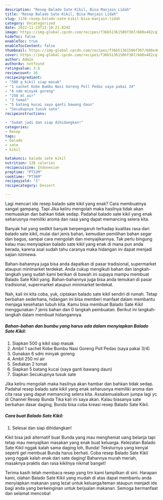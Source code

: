 ```yaml
---
description: "Resep Balado Sate Kikil, Bisa Manjain Lidah"
title: "Resep Balado Sate Kikil, Bisa Manjain Lidah"
slug: 1136-resep-balado-sate-kikil-bisa-manjain-lidah
category: Uncategorized
date: 2022-11-23T12:10:21.824Z
image: https://img-global.cpcdn.com/recipes/f36b51361586f307/680x482cq70/balado-sate-kikil-foto-resep-utama.jpg
hideToc: false
enableToc: true
enableTocContent: false
thumbnail: https://img-global.cpcdn.com/recipes/f36b51361586f307/680x482cq70/balado-sate-kikil-foto-resep-utama.jpg
cover: https://img-global.cpcdn.com/recipes/f36b51361586f307/680x482cq70/balado-sate-kikil-foto-resep-utama.jpg
author: Admin
authorAv: notfound
ratingvalue: 3.6
reviewcount: 16
recipeingredient:
- "500 g kikil siap masak"
- "1 sachet Kobe Bumbu Nasi Goreng Poll Pedas saya pakai 34"
- "6 sdm minyak goreng"
- "250 ml air"
- "2 tomat"
- "5 batang kucai saya ganti bawang daun"
- "Secukupnya tusuk sate"
recipeinstructions:

- "Sudah jadi dan siap dihidangkan!"
categories:
- Resep
tags:
- balado
- sate
- kikil

katakunci: balado sate kikil 
nutrition: 128 calories
recipecuisine: Indonesian
preptime: "PT12M"
cooktime: "PT36M"
recipeyield: "3"
recipecategory: Dessert

---
```



Lagi mencari ide resep balado sate kikil yang enak? Cara membuatnya sangat gampang. Tapi Jika keliru mengolah maka hasilnya tidak akan memuaskan dan bahkan tidak sedap. Padahal balado sate kikil yang enak seharusnya memiliki aroma dan rasa yang dapat memancing selera kita.


Banyak hal yang sedikit banyak berpengaruh terhadap kualitas rasa dari balado sate kikil, mulai dari jenis bahan, kemudian pemilihan bahan segar dan bagus, sampai cara mengolah dan menyajikannya. Tak perlu bingung kalau mau menyiapkan balado sate kikil yang enak di mana pun anda berada, karena asal sudah tahu caranya maka hidangan ini dapat menjadi sajian istimewa.

Bahan-bahannya juga bisa anda dapatkan di pasar tradisional, supermarket ataupun minimarket terdekat. Anda cukup mengikuti bahan dan langkah-langkah yang sudah kami berikan di bawah ini supaya mampu membuat Balado Sate Kikil yang. Bahan-bahannya juga bisa anda temukan di pasar tradisional, supermarket ataupun minimarket terdekat.


Nah, kali ini kita coba, yuk, ciptakan balado sate kikil sendiri di rumah. Tetap berbahan sederhana, hidangan ini bisa memberi manfaat dalam membantu menjaga kesehatan tubuh kita. Kamu bisa membuat Balado Sate Kikil menggunakan 7 jenis bahan dan 0 langkah pembuatan. Berikut ini langkah-langkah dalam membuat hidangannya.

<!--inarticleads1-->

##### Bahan-bahan dan bumbu yang harus ada dalam menyiapkan Balado Sate Kikil:

1. Siapkan 500 g kikil siap masak
1. Ambil 1 sachet Kobe Bumbu Nasi Goreng Poll Pedas (saya pakai 3/4)
1. Gunakan 6 sdm minyak goreng
1. Ambil 250 ml air
1. Sediakan 2 tomat
1. Siapkan 5 batang kucai (saya ganti bawang daun)
1. Siapkan Secukupnya tusuk sate


Jika keliru mengolah maka hasilnya akan hambar dan bahkan tidak sedap. Padahal resep balado sate kikil yang enak seharusnya memiliki aroma dan cita rasa yang dapat memancing selera kita. Assalamualaikum jumpa lagi yc di Channel Resep Bunda Tika kali ini saya akan. Kalau biasanya sate berbahan dasar daging, Bunda bisa coba kreasi resep Balado Sate Kikil. 

<!--inarticleads2-->

##### Cara buat Balado Sate Kikil:


1. Selesai dan siap dihidangkan!

Kikil bisa jadi alternatif buat Bunda yang mau menghemat uang belanja tapi tetap mau menyajikan masakan yang enak buat keluarga. Kelezatan Balado Sate Kikil nggak kalah sama daging loh, Bunda! Teksturnya yang kenyal seperti gel membuat Bunda harus berhati. Coba resep Balado Sate Kikil yang nggak kalah enak dari sate daging! Bahannya murah meriah, masaknya praktis dan rasa kikilnya nikmat banget! 

Terima kasih telah membaca resep yang tim kami tampilkan di sini. Harapan kami, olahan Balado Sate Kikil yang mudah di atas dapat membantu anda menyiapkan makanan yang lezat untuk keluarga/teman ataupun menjadi ide bagi anda yang berkeinginan untuk berjualan makanan. Semoga bermanfaat dan selamat mencoba!
